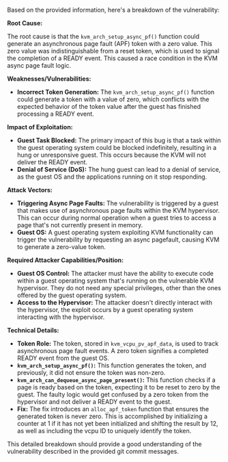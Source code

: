 Based on the provided information, here's a breakdown of the vulnerability:

**Root Cause:**

The root cause is that the `kvm_arch_setup_async_pf()` function could generate an asynchronous page fault (APF) token with a zero value. This zero value was indistinguishable from a reset token, which is used to signal the completion of a READY event. This caused a race condition in the KVM async page fault logic.

**Weaknesses/Vulnerabilities:**

*   **Incorrect Token Generation:** The `kvm_arch_setup_async_pf()` function could generate a token with a value of zero, which conflicts with the expected behavior of the token value after the guest has finished processing a READY event.

**Impact of Exploitation:**

*   **Guest Task Blocked:** The primary impact of this bug is that a task within the guest operating system could be blocked indefinitely, resulting in a hung or unresponsive guest. This occurs because the KVM will not deliver the READY event.
*   **Denial of Service (DoS):** The hung guest can lead to a denial of service, as the guest OS and the applications running on it stop responding.

**Attack Vectors:**

*   **Triggering Async Page Faults:** The vulnerability is triggered by a guest that makes use of asynchronous page faults within the KVM hypervisor. This can occur during normal operation when a guest tries to access a page that's not currently present in memory.
*   **Guest OS:** A guest operating system exploiting KVM functionality can trigger the vulnerability by requesting an async pagefault, causing KVM to generate a zero-value token.

**Required Attacker Capabilities/Position:**

*   **Guest OS Control:** The attacker must have the ability to execute code within a guest operating system that's running on the vulnerable KVM hypervisor. They do not need any special privileges, other than the ones offered by the guest operating system.
*   **Access to the Hypervisor:** The attacker doesn't directly interact with the hypervisor, the exploit occurs by a guest operating system interacting with the hypervisor.

**Technical Details:**

*   **Token Role:** The token, stored in `kvm_vcpu_pv_apf_data`, is used to track asynchronous page fault events. A zero token signifies a completed READY event from the guest OS.
*   **`kvm_arch_setup_async_pf()`:** This function generates the token, and previously, it did not ensure the token was non-zero.
*   **`kvm_arch_can_dequeue_async_page_present()`:** This function checks if a page is ready based on the token, expecting it to be reset to zero by the guest. The faulty logic would get confused by a zero token from the hypervisor and not deliver a READY event to the guest.
*   **Fix:** The fix introduces an `alloc_apf_token` function that ensures the generated token is never zero. This is accomplished by initializing a counter at 1 if it has not yet been initialized and shifting the result by 12, as well as including the vcpu ID to uniquely identify the token.

This detailed breakdown should provide a good understanding of the vulnerability described in the provided git commit messages.